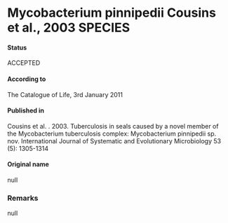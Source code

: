 Mycobacterium pinnipedii Cousins et al., 2003 SPECIES
=======

#### Status
ACCEPTED

#### According to
The Catalogue of Life, 3rd January 2011

#### Published in
Cousins et al. . 2003. Tuberculosis in seals caused by a novel member of the Mycobacterium tuberculosis complex: Mycobacterium pinnipedii sp. nov. International Journal of Systematic and Evolutionary Microbiology 53 (5): 1305-1314

#### Original name
null

### Remarks
null